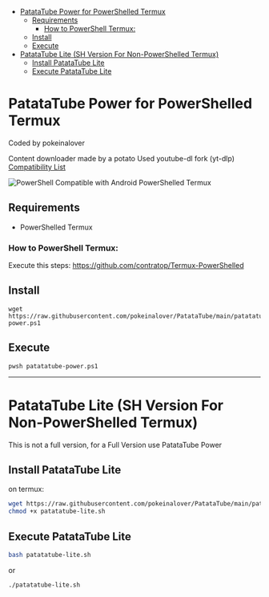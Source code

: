 - [PatataTube Power for PowerShelled Termux](#patatatube-power-for-powershelled-termux)
  - [Requirements](#requirements)
    - [How to PowerShell Termux:](#how-to-powershell-termux)
  - [Install](#install)
  - [Execute](#execute)
- [PatataTube Lite (SH Version For Non-PowerShelled Termux)](#patatatube-lite-sh-version-for-non-powershelled-termux)
  - [Install PatataTube Lite](#install-patatatube-lite)
  - [Execute PatataTube Lite](#execute-patatatube-lite)

# PatataTube Power for PowerShelled Termux

Coded by pokeinalover

Content downloader made by a potato
Used youtube-dl fork (yt-dlp)
[Compatibility List](https://ytdl-org.github.io/youtube-dl/supportedsites.html)

![PowerShell](https://img.shields.io/badge/PowerShell-%235391FE.svg?style=for-the-badge&logo=powershell&logoColor=white) Compatible with Android PowerShelled Termux
## Requirements

- PowerShelled Termux

### How to PowerShell Termux:
   
   Execute this steps:
   https://github.com/contratop/Termux-PowerShelled

## Install

    wget https://raw.githubusercontent.com/pokeinalover/PatataTube/main/patatatube-power.ps1
## Execute
    pwsh patatatube-power.ps1

---


# PatataTube Lite (SH Version For Non-PowerShelled Termux)
This is not a full version, for a Full Version use PatataTube Power

## Install PatataTube Lite

on termux:
    
```bash
wget https://raw.githubusercontent.com/pokeinalover/PatataTube/main/patatatube-lite.sh
chmod +x patatatube-lite.sh
```
## Execute PatataTube Lite

```bash
bash patatatube-lite.sh
```
or
```bash
./patatatube-lite.sh
```
